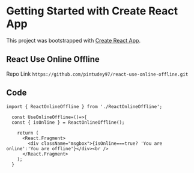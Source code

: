 # Getting Started with Create React App

This project was bootstrapped with [Create React App](https://github.com/facebook/create-react-app).

## React Use Online Offline

Repo Link `https://github.com/pintudey97/react-use-online-offline.git`

## Code
```
import { ReactOnlineOffline } from './ReactOnlineOffline';

  const UseOnlineOffline=()=>{
  const { isOnline } = ReactOnlineOffline();

    return (
      <React.Fragment>
        <div className="msgbox">{isOnline===true? 'You are online':'You are offline'}</div><br />
      </React.Fragment>
    );
  }
```
